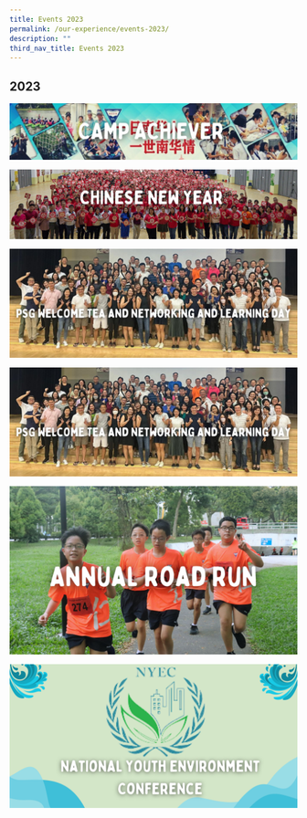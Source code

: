 ```yaml
---
title: Events 2023
permalink: /our-experience/events-2023/
description: ""
third_nav_title: Events 2023
---
```

## 2023
<a href="/our-experience/events-2023/camp-achiever/"><img src="/images/CAMP ACHIEVER.jpg">

<a href="/our-experience/events-2023/chinese-new-year/"><img src="/images/2023 CNY banner.jpg">
	
<a href="/our-experience/events-2023/ipad-unboxing/"><img src="/images/PSG Welcome Tea and Networking and Learning Day.jpg">
	
<a href="/our-experience/events-2023/parent-networking-and-learning-day/"><img src="/images/PSG Welcome Tea and Networking and Learning Day.jpg">
	
<a href="/our-experience/events-2023/annual-road-run/"><img src="/images/2023 Annual Road Run banner.jpg">
	
<a href="/our-experience/events-2023/national-youth-environment-conference/"><img src="/images/2023 NYEC banner.jpg">